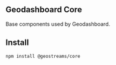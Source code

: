 ## Geodashboard Core
Base components used by Geodashboard.

## Install
```sh
npm install @geostreams/core
```